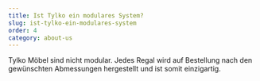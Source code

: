 ```yaml
---
title: Ist Tylko ein modulares System?
slug: ist-tylko-ein-modulares-system
order: 4
category: about-us
---
```


Tylko Möbel sind nicht modular. Jedes Regal wird auf Bestellung nach den gewünschten Abmessungen hergestellt und ist somit einzigartig.
